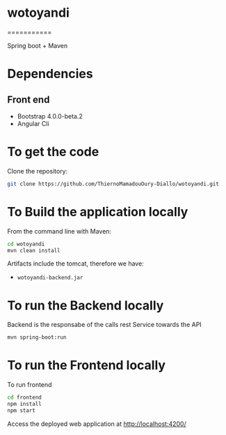 # wotoyandi
===========

Spring boot + Maven

Dependencies
===========

## Front end
* Bootstrap 4.0.0-beta.2
* Angular Cli

To get the code
===========
Clone the repository:

```sh
git clone https://github.com/ThiernoMamadouOury-Diallo/wotoyandi.git
```

To Build the application locally
===========

From the command line with Maven:

```sh
cd wotoyandi
mvn clean install
```

Artifacts include the tomcat, therefore we have: 
* `wotoyandi-backend.jar`


To run the Backend locally
===========
Backend is the responsabe of the calls rest Service towards the API

```sh
mvn spring-boot:run
```

To run the Frontend locally
===========
To run frontend
```sh
cd frontend
npm install
npm start

```

Access the deployed web application at [http://localhost:4200/](http://localhost:4200/)

